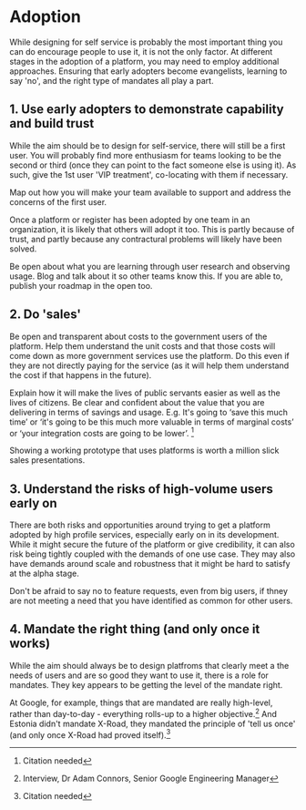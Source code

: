 # Adoption

While designing for self service is probably the most important thing you can do encourage people to use it, it is not the only factor. At different stages in the adoption of a platform, you may need to employ additional approaches. Ensuring that early adopters become evangelists, learning to say 'no', and the right type of mandates all play a part.

## 1. Use early adopters to demonstrate capability and build trust

While the aim should be to design for self-service, there will still be a first user. You will probably find more enthusiasm for teams looking to be the second or third (once they can point to the fact someone else is using it). As such, give the 1st user 'VIP treatment', co-locating with them if necessary. 

Map out how you will make your team available to support and address the concerns of the first user.

Once a platform or register has been adopted by one team in an organization, it is likely that others will adopt it too. This is partly because of trust, and partly because any contractural problems will likely have been solved.

Be open about what you are learning through user research and observing usage. Blog and talk about it so other teams know this. If you are able to, publish your roadmap in the open too.

## 2. Do 'sales'

Be open and transparent about costs to the government users of the platform. Help them understand the unit costs and that those costs will come down as more government services use the platform. Do this even if they are not directly paying for the service (as it will help them understand the cost if that happens in the future).

Explain how it will make the lives of public servants easier as well as the lives of citizens. Be clear and confident about the value that you are delivering in terms of savings and usage. E.g. It's going to ‘save this much time’ or ‘it's going to be this much more valuable in terms of marginal costs’ or ‘your integration costs are going to be lower’. [^1]

Showing a working prototype that uses platforms is worth a million slick sales presentations.

## 3. Understand the risks of high-volume users early on

There are both risks and opportunities around trying to get a platform adopted by high profile services, especially early on in its development. While it might secure the future of the platform or give credibility, it can also risk being tightly coupled with the demands of one use case. They may also have demands around scale and robustness that it might be hard to satisfy at the alpha stage.

Don't be afraid to say no to feature requests, even from big users, if thney are not meeting a need that you have identified as common for other users.

## 4. Mandate the right thing (and only once it works)

While the aim should always be to design platfroms that clearly meet a the needs of users and are so good they want to use it, there is a role for mandates. They key appears to be getting the level of the mandate right. 

At Google, for example, things that are mandated are really high-level, rather than day-to-day - everything rolls-up to a higher objective.[^2] And Estonia didn't mandate X-Road, they mandated the principle of 'tell us once' (and only once X-Road had proved itself).[^3]

[^1]:   Citation needed

[^2]:   Interview, Dr Adam Connors, Senior Google Engineering Manager

[^3]:   Citation needed
